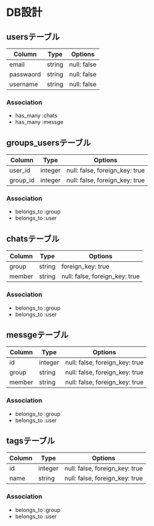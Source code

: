 # DB設計

## usersテーブル

|Column|Type|Options|
|------|----|-------|
|email|string|null: false|
|passwaord|string|null: false|
|username|string|null: false|

### Association
- has_many :chats
- has_many :messge


## groups_usersテーブル

|Column|Type|Options|
|------|----|-------|
|user_id|integer|null: false, foreign_key: true|
|group_id|integer|null: false, foreign_key: true|

### Association
- belongs_to :group
- belongs_to :user


## chatsテーブル

|Column|Type|Options|
|------|----|-------|
|group|string|foreign_key: true|
|member|string|null: false, foreign_key: true|

### Association
- belongs_to :group
- belongs_to :user


## messgeテーブル

|Column|Type|Options|
|------|----|-------|
|id|integer|null: false, foreign_key: true|
|group|string|null: false, foreign_key: true|
|member|string|null: false, foreign_key: true|

### Association
- belongs_to :group
- belongs_to :user


## tagsテーブル

|Column|Type|Options|
|------|----|-------|
|id|integer|null: false, foreign_key: true|
|name|string|null: false, foreign_key: true|

### Association
- belongs_to :group
- belongs_to :user
